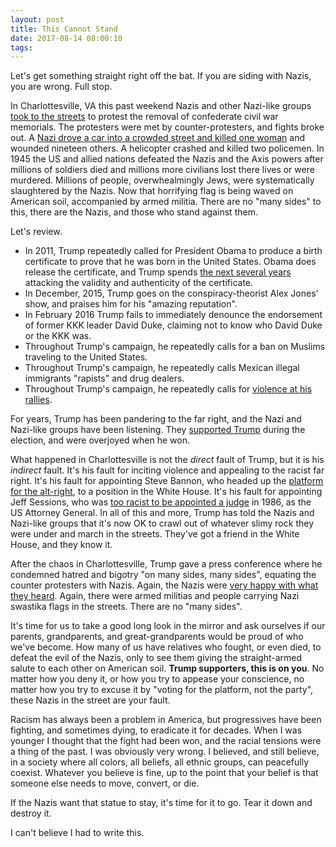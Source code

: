 ```yaml
---
layout: post
title: This Cannot Stand
date: 2017-08-14 08:00:10
tags: 
---
```


Let's get something straight right off the bat. If you are siding with Nazis, you are wrong. Full stop. 

In Charlottesville, VA this past weekend Nazis and other Nazi-like groups [took to the streets](https://www.washingtonpost.com/local/virginia-governor-declares-state-of-emergency-in-response-to-white-nationalist-rally/2017/08/12/01b86670-7f7a-11e7-b2b1-aeba62854dfa_story.html?utm_term=.c6899537f23b) to protest the removal of confederate civil war memorials. The protesters were met by counter-protesters, and fights broke out. A [Nazi drove a car into a crowded street and killed one woman](https://www.washingtonpost.com/local/fights-in-advance-of-saturday-protest-in-charlottesville/2017/08/12/155fb636-7f13-11e7-83c7-5bd5460f0d7e_story.html?utm_term=.0e88ed008a09) and wounded nineteen others. A helicopter crashed and killed two policemen. In 1945 the US and allied nations defeated the Nazis and the Axis powers after millions of soldiers died and millions more civilians lost there lives or were murdered. Millions of people, overwhealmingly Jews, were systematically slaughtered by the Nazis. Now that horrifying flag is being waved on American soil, accompanied by armed militia. There are no "many sides" to this, there are the Nazis, and those who stand against them.

Let's review.

* In 2011, Trump repeatedly called for President Obama to produce a birth certificate to prove that he was born in the United States. Obama does release the certificate, and Trump spends [the next several years](http://abcnews.go.com/Politics/donald-trump-perpetuated-birther-movement-years/story?id=42138176) attacking the validity and authenticity of the certificate. 
* In December, 2015, Trump goes on the conspiracy-theorist Alex Jones' show, and praises him for his "amazing reputation". 
* In February 2016 Trump fails to immediately denounce the endorsement of former KKK leader David Duke, claiming not to know who David Duke or the KKK was.
* Throughout Trump's campaign, he repeatedly calls for a ban on Muslims traveling to the United States.
* Throughout Trump's campaign, he repeatedly calls Mexican illegal immigrants "rapists" and drug dealers.
* Throughout Trump's campaign, he repeatedly calls for [violence at his rallies](http://mashable.com/2016/03/12/trump-rally-incite-violence/#eJ5WVioqjiqp).

For years, Trump has been pandering to the far right, and the Nazi and Nazi-like groups have been listening. They [supported Trump](http://www.motherjones.com/politics/2016/09/trump-supporters-neo-nazis-white-nationalists-kkk-militias-racism-hate/) during the election, and were overjoyed when he won. 

What happened in Charlottesville is not the *direct* fault of Trump, but it is his *indirect* fault. It's his fault for inciting violence and appealing to the racist far right. It's his fault for appointing Steve Bannon, who headed up the [platform for the alt-right](http://www.nbcnews.com/politics/white-house/analysis-breitbart-s-steve-bannon-leads-alt-right-white-house-n683316), to a position in the White House. It's his fault for appointing Jeff Sessions, who was [too racist to be appointed a judge](http://www.huffingtonpost.com/entry/trump-attorney-general-jeff-sessions-racist-remarks_us_582cd73ae4b099512f80c0c2) in 1986, as the US Attorney General. In all of this and more, Trump has told the Nazis and Nazi-like groups that it's now OK to crawl out of whatever slimy rock they were under and march in the streets. They've got a friend in the White House, and they know it. 

After the chaos in Charlottesville, Trump gave a press conference where he condemned hatred and bigotry "on many sides, many sides", equating the counter protesters with Nazis. Again, the Nazis were [very happy with what they heard](http://www.huffingtonpost.com/entry/neo-nazi-daily-stormer-trump-charlottesville_us_59905c7ee4b08a2472750701). Again, there were armed militias and people carrying Nazi swastika flags in the streets. There are no "many sides". 

It's time for us to take a good long look in the mirror and ask ourselves if our parents, grandparents, and great-grandparents would be proud of who we've become. How many of us have relatives who fought, or even died, to defeat the evil of the Nazis, only to see them giving the straight-armed salute to each other on American soil. **Trump supporters, this is on you**. No matter how you deny it, or how you try to appease your conscience, no matter how you try to excuse it by "voting for the platform, not the party", these Nazis in the street are your fault. 

Racism has always been a problem in America, but progressives have been fighting, and sometimes dying, to eradicate it for decades. When I was younger I thought that the fight had been won, and the racial tensions were a thing of the past. I was obviously very wrong. I believed, and still believe, in a society where all colors, all beliefs, all ethnic groups, can peacefully coexist. Whatever you believe is fine, up to the point that your belief is that someone else needs to move, convert, or die. 	

If the Nazis want that statue to stay, it's time for it to go. Tear it down and destroy it.

I can't believe I had to write this. 
